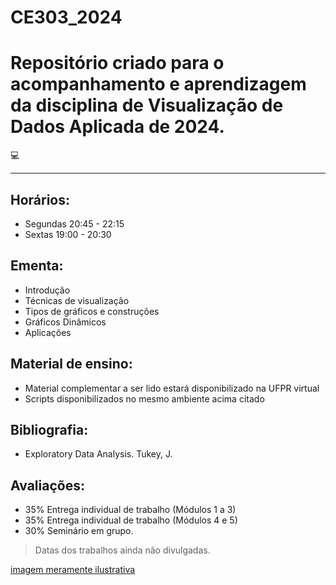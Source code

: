 # CE303_2024

# Repositório criado para o acompanhamento e aprendizagem da disciplina de Visualização de Dados Aplicada de 2024. 
:computer:

------------------------------------------

## Horários:
  * Segundas 20:45 - 22:15
  * Sextas 19:00 - 20:30 
  
## Ementa:
  - Introdução 
  - Técnicas de visualização
  - Tipos de gráficos e construções
  - Gráficos Dinâmicos
  - Aplicações
  
## Material de ensino:
  - Material complementar a ser lido estará disponibilizado na UFPR virtual 
  - Scripts disponibilizados no mesmo ambiente acima citado
  
## Bibliografia:
  - Exploratory Data Analysis. Tukey, J.

## Avaliações:
  - 35% Entrega individual de trabalho (Módulos 1 a 3)
  - 35% Entrega individual de trabalho (Módulos 4 e 5)
  - 30% Seminário em grupo. 
  > Datas dos trabalhos ainda não divulgadas.
  
[imagem meramente ilustrativa](https://encrypted-tbn0.gstatic.com/images?q=tbn:ANd9GcTHFsTv5bli1IJ2MmhQySqorMlmVotTJ0ceCA&s) 

  